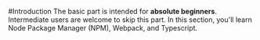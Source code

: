 #Introduction
The basic part is intended for **absolute beginners**. Intermediate users are welcome to skip this part.
In this section, you'll learn Node Package Manager (NPM), Webpack, and Typescript.
